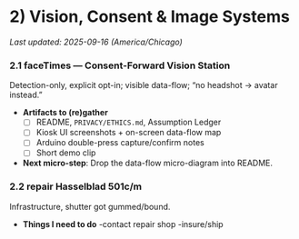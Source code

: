 <!-- Filename: 2_Vision_Consent_Image_Systems.md -->
# 2) Vision, Consent & Image Systems

_Last updated: 2025-09-16 (America/Chicago)_

### 2.1 faceTimes — Consent-Forward Vision Station
Detection-only, explicit opt-in; visible data-flow; “no headshot → avatar instead.”
- **Artifacts to (re)gather**
  - [ ] README, `PRIVACY/ETHICS.md`, Assumption Ledger
  - [ ] Kiosk UI screenshots + on-screen data-flow map
  - [ ] Arduino double-press capture/confirm notes
  - [ ] Short demo clip
- **Next micro-step**: Drop the data-flow micro-diagram into README.

### 2.2 repair Hasselblad 501c/m
Infrastructure, shutter got gummed/bound.
- **Things I need to do**
  -contact repair shop
  -insure/ship